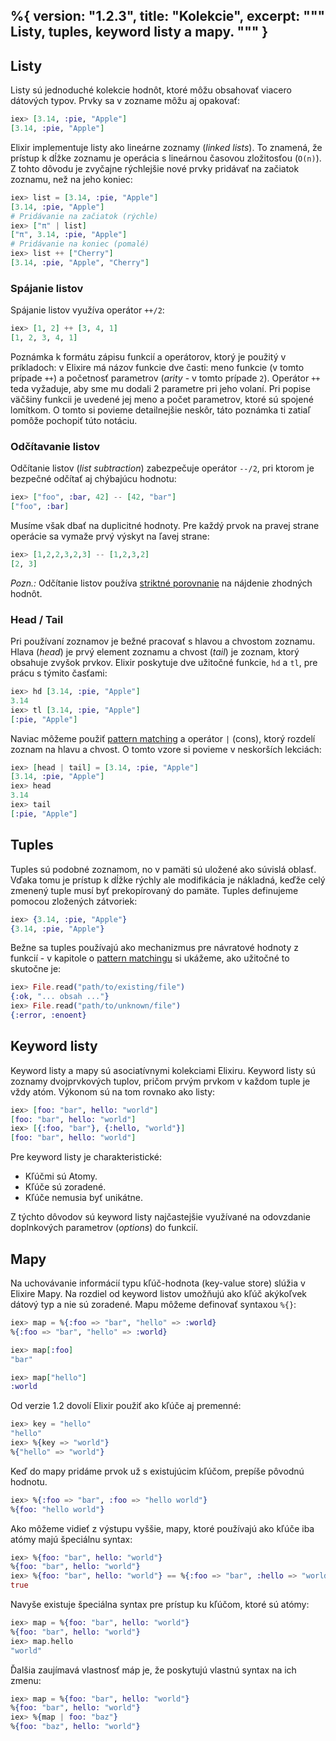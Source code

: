 %{
  version: "1.2.3",
  title: "Kolekcie",
  excerpt: """
  Listy, tuples, keyword listy a mapy.
  """
}
---

## Listy

Listy sú jednoduché kolekcie hodnôt, ktoré môžu obsahovať viacero dátových typov. Prvky sa v zozname môžu aj opakovať:

```elixir
iex> [3.14, :pie, "Apple"]
[3.14, :pie, "Apple"]
```

Elixir implementuje listy ako lineárne zoznamy (*linked lists*). To znamená, že prístup k dĺžke zoznamu je operácia s lineárnou časovou zložitosťou (`O(n)`). Z tohto dôvodu je zvyčajne rýchlejšie nové prvky pridávať na začiatok zoznamu, než na jeho koniec:

```elixir
iex> list = [3.14, :pie, "Apple"]
[3.14, :pie, "Apple"]
# Pridávanie na začiatok (rýchle)
iex> ["π" | list]
["π", 3.14, :pie, "Apple"]
# Pridávanie na koniec (pomalé)
iex> list ++ ["Cherry"]
[3.14, :pie, "Apple", "Cherry"]
```

### Spájanie listov

Spájanie listov využíva operátor `++/2`:

```elixir
iex> [1, 2] ++ [3, 4, 1]
[1, 2, 3, 4, 1]
```

Poznámka k formátu zápisu funkcií a operátorov, ktorý je použitý v príkladoch: v Elixire má názov funkcie dve časti: meno funkcie (v tomto prípade `++`) a početnosť parametrov (*arity* - v tomto prípade `2`). Operátor `++` teda vyžaduje, aby sme mu dodali 2 parametre pri jeho volaní. Pri popise väčšiny funkcii je uvedené jej meno a počet parametrov, ktoré sú spojené lomítkom. O tomto si povieme detailnejšie neskôr, táto poznámka ti zatiaľ pomôže pochopiť túto notáciu.

### Odčítavanie listov

Odčítanie listov (*list subtraction*) zabezpečuje operátor `--/2`, pri ktorom je bezpečné odčítať aj chýbajúcu hodnotu:

```elixir
iex> ["foo", :bar, 42] -- [42, "bar"]
["foo", :bar]
```

Musíme však dbať na duplicitné hodnoty. Pre každý prvok na pravej strane operácie sa vymaže prvý výskyt na ľavej strane:

```elixir
iex> [1,2,2,3,2,3] -- [1,2,3,2]
[2, 3]
```

*Pozn.:* Odčítanie listov používa [striktné porovnanie](basics.md#comparison) na nájdenie zhodných hodnôt.

### Head / Tail

Pri používaní zoznamov je bežné pracovať s hlavou a chvostom zoznamu. Hlava (*head*) je prvý element zoznamu a chvost (*tail*) je zoznam, ktorý obsahuje zvyšok prvkov. Elixir poskytuje dve užitočné funkcie, `hd` a `tl`, pre prácu s týmito časťami:

```elixir
iex> hd [3.14, :pie, "Apple"]
3.14
iex> tl [3.14, :pie, "Apple"]
[:pie, "Apple"]
```

Naviac môžeme použiť [pattern matching](/sk/lessons/basics/pattern_matching) a operátor `|` (cons), ktorý rozdelí zoznam na hlavu a chvost. O tomto vzore si povieme v neskorších lekciách:

```elixir
iex> [head | tail] = [3.14, :pie, "Apple"]
[3.14, :pie, "Apple"]
iex> head
3.14
iex> tail
[:pie, "Apple"]
```

## Tuples

Tuples sú podobné zoznamom, no v pamäti sú uložené ako súvislá oblasť. Vďaka tomu je prístup k dĺžke rýchly ale modifikácia je nákladná, keďže celý zmenený tuple musí byť prekopírovaný do pamäte. Tuples definujeme pomocou zložených zátvoriek:

```elixir
iex> {3.14, :pie, "Apple"}
{3.14, :pie, "Apple"}
```

Bežne sa tuples používajú ako mechanizmus pre návratové hodnoty z funkcií - v kapitole o [pattern matchingu](/sk/lessons/basics/pattern_matching) si ukážeme, ako užitočné to skutočne je:

```elixir
iex> File.read("path/to/existing/file")
{:ok, "... obsah ..."}
iex> File.read("path/to/unknown/file")
{:error, :enoent}
```

## Keyword listy

Keyword listy a mapy sú asociatívnymi kolekciami Elixiru. Keyword listy sú zoznamy dvojprvkových tuplov, pričom prvým prvkom v každom tuple je vždy atóm. Výkonom sú na tom rovnako ako listy:

```elixir
iex> [foo: "bar", hello: "world"]
[foo: "bar", hello: "world"]
iex> [{:foo, "bar"}, {:hello, "world"}]
[foo: "bar", hello: "world"]
```

Pre keyword listy je charakteristické:

+ Kľúčmi sú Atomy.
+ Kľúče sú zoradené.
+ Kľúče nemusia byť unikátne.

Z týchto dôvodov sú keyword listy najčastejšie využívané na odovzdanie doplnkových parametrov (*options*) do funkcií.

## Mapy

Na uchovávanie informácií typu kľúč-hodnota (key-value store) slúžia v Elixire Mapy. Na rozdiel od keyword listov umožňujú ako kľúč akýkoľvek dátový typ a nie sú zoradené. Mapu môžeme definovať syntaxou `%{}`:

```elixir
iex> map = %{:foo => "bar", "hello" => :world}
%{:foo => "bar", "hello" => :world}

iex> map[:foo]
"bar"

iex> map["hello"]
:world
```

Od verzie 1.2 dovolí Elixir použiť ako kľúče aj premenné:

```elixir
iex> key = "hello"
"hello"
iex> %{key => "world"}
%{"hello" => "world"}
```

Keď do mapy pridáme prvok už s existujúcim kľúčom, prepíše pôvodnú hodnotu.

```elixir
iex> %{:foo => "bar", :foo => "hello world"}
%{foo: "hello world"}
```

Ako môžeme vidieť z výstupu vyššie, mapy, ktoré používajú ako kľúče iba atómy majú špeciálnu syntax:

```elixir
iex> %{foo: "bar", hello: "world"}
%{foo: "bar", hello: "world"}
iex> %{foo: "bar", hello: "world"} == %{:foo => "bar", :hello => "world"}
true
```

Navyše existuje špeciálna syntax pre prístup ku kľúčom, ktoré sú atómy:

```elixir
iex> map = %{foo: "bar", hello: "world"}
%{foo: "bar", hello: "world"}
iex> map.hello
"world"
```

Ďalšia zaujímavá vlastnosť máp je, že poskytujú vlastnú syntax na ich zmenu:

```elixir
iex> map = %{foo: "bar", hello: "world"}
%{foo: "bar", hello: "world"}
iex> %{map | foo: "baz"}
%{foo: "baz", hello: "world"}
```
